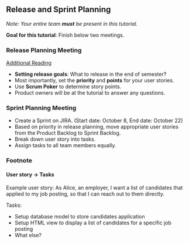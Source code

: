## Release and Sprint Planning
_Note: Your entire team **must** be present in this tutorial._

**Goal for this tutorial**: Finish below two meetings.

### Release Planning Meeting
[Additional Reading](https://www.scrumdesk.com/start/manual-for-scrumdesk-start/release-planning/)

- **Setting release goals**: What to release in the end of semester?
- Most importantly, set the **priority** and **points** for your user stories.
- Use **Scrum Poker** to determine story points.
- Product owners will be at the tutorial to answer any questions.

### Sprint Planning Meeting
- Create a Sprint on JIRA. (Start date: October 8, End date: October 22)
- Based on priority in release planning, move appropriate user stories from the Product Backlog to Sprint Backlog.
- Break down user story into tasks.
- Assign tasks to all team members equally.

### Footnote
#### User story -> Tasks
Example user story: As Alice, an employer, I want a list of candidates that applied to my job posting, so that I can reach out to them directly.

Tasks:
- Setup database model to store candidates application
- Setup HTML view to display a list of candidates for a specific job posting
- What else?
